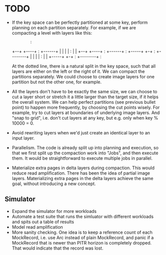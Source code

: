 # TODO

- If the key space can be perfectly partitioned at some key, perform planning on each
  partition separately. For example, if we are compacting a level with layers like this:

              :
  +--+ +----+ :  +------+
  |  | |    | :  |      |
  +--+ +----+ :  +------+
              :
  +-----+ +-+ : +--------+
  |     | | | : |        |
  +-----+ +-+ : +--------+
              :

  At the dotted line, there is a natural split in the key space, such that all
  layers are either on the left or the right of it. We can compact the
  partitions separately.  We could choose to create image layers for one
  partition but not the other one, for example.

- All the layers don't have to be exactly the same size, we can choose to cut a
  layer short or stretch it a little larger than the target size, if it helps
  the overall system. We can help perfect partitions (see previous bullet point)
  to happen more frequently, by choosing the cut points wisely. For example, try
  to cut layers at boundaries of underlying image layers. And "snap to grid",
  i.e. don't cut layers at any key, but e.g. only when key % 10000 = 0.

- Avoid rewriting layers when we'd just create an identical layer to an input
  layer.

- Parallelism. The code is already split up into planning and execution, so that
  we first split up the compaction work into "Jobs", and then execute them.
  It would be straightforward to execute multiple jobs in parallel.

- Materialize extra pages in delta layers during compaction. This would reduce
  read amplification. There has been the idea of partial image layers. Materializing
  extra pages in the delta layers achieve the same goal, without introducing a new
  concept.

## Simulator

- Expand the simulator for more workloads
- Automate a test suite that runs the simluator with different workloads and
  spits out a table of results
- Model read amplification
- More sanity checking. One idea is to keep a reference count of each
  MockRecord, i.e. use Arc<MockRecord> instead of plain MockRecord, and panic if
  a MockRecord that is newer than PITR horizon is completely dropped. That would
  indicate that the record was lost.
